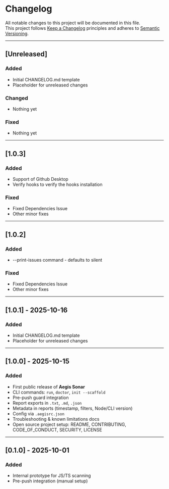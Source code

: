 # Changelog

All notable changes to this project will be documented in this file.  
This project follows [Keep a Changelog](https://keepachangelog.com/en/1.0.0/) principles and adheres to [Semantic Versioning](https://semver.org/).

---

## [Unreleased]

### Added

- Initial CHANGELOG.md template
- Placeholder for unreleased changes

### Changed

- Nothing yet

### Fixed

- Nothing yet

---

## [1.0.3]

### Added

- Support of Github Desktop
- Verify hooks to verify the hooks installation

### Fixed

- Fixed Dependencies Issue
- Other minor fixes

---

## [1.0.2]

### Added

- --print-issues command - defaults to silent

### Fixed

- Fixed Dependencies Issue
- Other minor fixes

---

## [1.0.1] - 2025-10-16

### Added

- Initial CHANGELOG.md template
- Placeholder for unreleased changes

---

## [1.0.0] - 2025-10-15

### Added

- First public release of **Aegis Sonar**
- CLI commands: `run`, `doctor`, `init --scaffold`
- Pre-push guard integration
- Report exports in `.txt`, `.md`, `.json`
- Metadata in reports (timestamp, filters, Node/CLI version)
- Config via `.aegisrc.json`
- Troubleshooting & known limitations docs
- Open source project setup: README, CONTRIBUTING, CODE_OF_CONDUCT, SECURITY, LICENSE

---

## [0.1.0] - 2025-10-01

### Added

- Internal prototype for JS/TS scanning
- Pre-push integration (manual setup)
